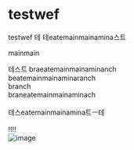 # testwef
testwef
테
테eatemainmainamina스트

mainmain

테스트
braeatemainmainaminanch
<br/>
beatemainmainaminaranch
<br/>
branch
<br/>
braneatemainmainaminach
<br/>
<br/>
테스eatemainmainamina트ㅡ테
<br/>
<br/>
!!!!
<br/>
![image](https://user-images.githubusercontent.com/87160629/161055085-b3c7b14a-e589-452b-a33c-4820be872e6a.png)
